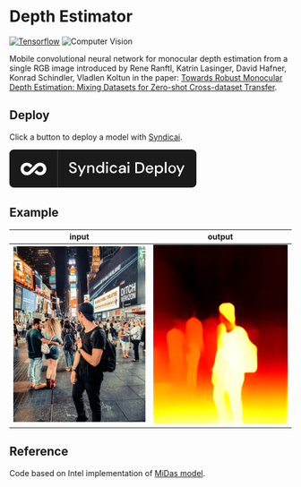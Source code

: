 # Depth Estimator
[![Tensorflow](https://img.shields.io/badge/Framework-Tensorflow-79FFE1)](https://tensorflow.org)
![Computer Vision](https://img.shields.io/badge/Type-Computer%20Vision-79FFE1)

Mobile convolutional neural network for monocular depth estimation from a single RGB image introduced by Rene Ranftl, Katrin Lasinger, David Hafner, Konrad Schindler, Vladlen Koltun in the paper: [Towards Robust Monocular Depth Estimation: Mixing Datasets for Zero-shot Cross-dataset Transfer](https://arxiv.org/abs/1907.01341).


## Deploy 
Click a button to deploy a model with [Syndicai](https://syndicai.co).

[![Syndicai-Deploy](https://raw.githubusercontent.com/syndicai/brand/main/button/deploy.svg)](https://app.syndicai.co/newModel?repository=https://github.com/syndicai/models/tree/master/tensorflow/depth_estimator)

## Example
| input | output |
| --- | --- |
| <img src="sample_data/input.jpeg" width="410"> | <img src="sample_data/output.png" width="410"> |


## Reference
Code based on Intel implementation of [MiDas model](https://github.com/intel-isl/MiDaS).